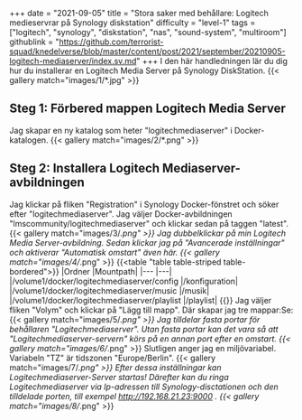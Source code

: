 +++
date = "2021-09-05"
title = "Stora saker med behållare: Logitech medieservrar på Synology diskstation"
difficulty = "level-1"
tags = ["logitech", "synology", "diskstation", "nas", "sound-system", "multiroom"]
githublink = "https://github.com/terrorist-squad/knedelverse/blob/master/content/post/2021/september/20210905-logitech-mediaserver/index.sv.md"
+++
I den här handledningen lär du dig hur du installerar en Logitech Media Server på Synology DiskStation.
{{< gallery match="images/1/*.jpg" >}}

## Steg 1: Förbered mappen Logitech Media Server
Jag skapar en ny katalog som heter "logitechmediaserver" i Docker-katalogen.
{{< gallery match="images/2/*.png" >}}

## Steg 2: Installera Logitech Mediaserver-avbildningen
Jag klickar på fliken "Registration" i Synology Docker-fönstret och söker efter "logitechmediaserver". Jag väljer Docker-avbildningen "lmscommunity/logitechmediaserver" och klickar sedan på taggen "latest".
{{< gallery match="images/3/*.png" >}}
Jag dubbelklickar på min Logitech Media Server-avbildning. Sedan klickar jag på "Avancerade inställningar" och aktiverar "Automatisk omstart" även här.
{{< gallery match="images/4/*.png" >}}
{{<table "table table-striped table-bordered">}}
|Ordner |Mountpath|
|--- |---|
|/volume1/docker/logitechmediaserver/config |/konfiguration|
|/volume1/docker/logitechmediaserver/music |/musik|
|/volume1/docker/logitechmediaserver/playlist |/playlist|
{{</table>}}
Jag väljer fliken "Volym" och klickar på "Lägg till mapp". Där skapar jag tre mappar:Se:
{{< gallery match="images/5/*.png" >}}
Jag tilldelar fasta portar för behållaren "Logitechmediaserver". Utan fasta portar kan det vara så att "Logitechmediaserver-servern" körs på en annan port efter en omstart.
{{< gallery match="images/6/*.png" >}}
Slutligen anger jag en miljövariabel. Variabeln "TZ" är tidszonen "Europe/Berlin".
{{< gallery match="images/7/*.png" >}}
Efter dessa inställningar kan Logitechmediaserver-Server startas! Därefter kan du ringa Logitechmediaserver via Ip-adressen till Synology-disctationen och den tilldelade porten, till exempel http://192.168.21.23:9000 .
{{< gallery match="images/8/*.png" >}}
